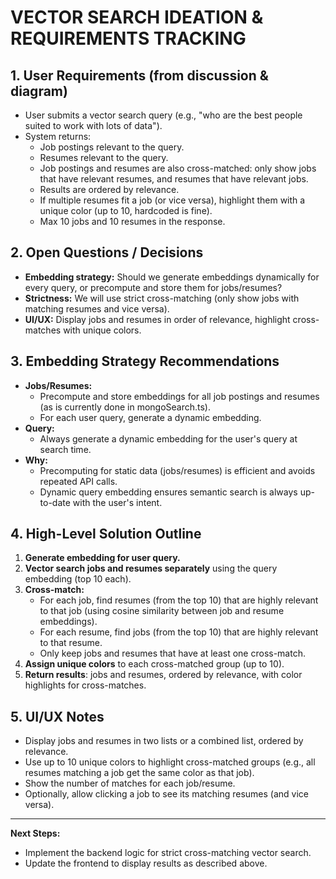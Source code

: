 # VECTOR SEARCH IDEATION & REQUIREMENTS TRACKING

## 1. User Requirements (from discussion & diagram)
- User submits a vector search query (e.g., "who are the best people suited to work with lots of data").
- System returns:
  - Job postings relevant to the query.
  - Resumes relevant to the query.
  - Job postings and resumes are also cross-matched: only show jobs that have relevant resumes, and resumes that have relevant jobs.
  - Results are ordered by relevance.
  - If multiple resumes fit a job (or vice versa), highlight them with a unique color (up to 10, hardcoded is fine).
  - Max 10 jobs and 10 resumes in the response.

## 2. Open Questions / Decisions
- **Embedding strategy:** Should we generate embeddings dynamically for every query, or precompute and store them for jobs/resumes?
- **Strictness:** We will use strict cross-matching (only show jobs with matching resumes and vice versa).
- **UI/UX:** Display jobs and resumes in order of relevance, highlight cross-matches with unique colors.

## 3. Embedding Strategy Recommendations
- **Jobs/Resumes:**
  - Precompute and store embeddings for all job postings and resumes (as is currently done in mongoSearch.ts).
  - For each user query, generate a dynamic embedding.
- **Query:**
  - Always generate a dynamic embedding for the user's query at search time.
- **Why:**
  - Precomputing for static data (jobs/resumes) is efficient and avoids repeated API calls.
  - Dynamic query embedding ensures semantic search is always up-to-date with the user's intent.

## 4. High-Level Solution Outline
1. **Generate embedding for user query.**
2. **Vector search jobs and resumes separately** using the query embedding (top 10 each).
3. **Cross-match:**
   - For each job, find resumes (from the top 10) that are highly relevant to that job (using cosine similarity between job and resume embeddings).
   - For each resume, find jobs (from the top 10) that are highly relevant to that resume.
   - Only keep jobs and resumes that have at least one cross-match.
4. **Assign unique colors** to each cross-matched group (up to 10).
5. **Return results**: jobs and resumes, ordered by relevance, with color highlights for cross-matches.

## 5. UI/UX Notes
- Display jobs and resumes in two lists or a combined list, ordered by relevance.
- Use up to 10 unique colors to highlight cross-matched groups (e.g., all resumes matching a job get the same color as that job).
- Show the number of matches for each job/resume.
- Optionally, allow clicking a job to see its matching resumes (and vice versa).

---

**Next Steps:**
- Implement the backend logic for strict cross-matching vector search.
- Update the frontend to display results as described above. 